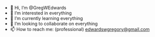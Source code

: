 - 👋 Hi, I’m @GregWEdwards
- 👀 I’m interested in everything
- 🌱 I’m currently learning everything
- 💞️ I’m looking to collaborate on everything
- 📫 How to reach me: (professional) edwardswgregory@gmail.com

<!---
GregWEdwards/GregWEdwards is a ✨ special ✨ repository because its `README.md` (this file) appears on your GitHub profile.
You can click the Preview link to take a look at your changes.
--->
